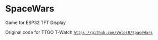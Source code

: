 # SpaceWars
Game for ESP32 TFT Display

Original code for TTGO T-Watch [`https://github.com/VolosR/SpaceWars`](https://github.com/VolosR/SpaceWars)

